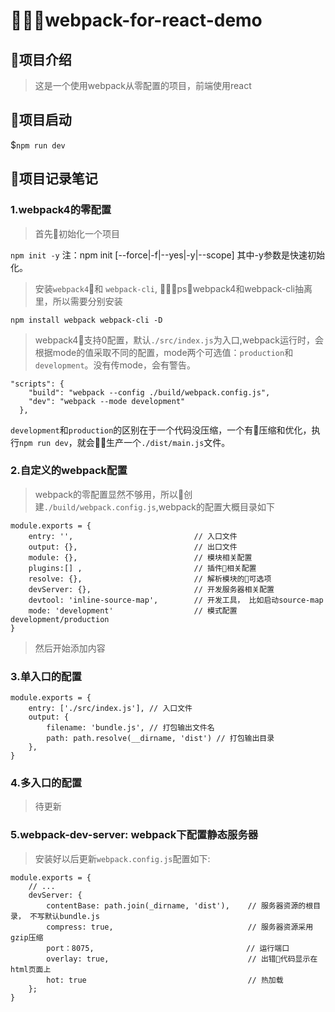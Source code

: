 # 🐸🐸🐸webpack-for-react-demo

## 🐘项目介绍
> 这是一个使用webpack从零配置的项目，前端使用react


## 🐼项目启动
$`npm run dev`

## 🐠项目记录笔记

### 1.webpack4的零配置
>  首先初始化一个项目
>
`npm init -y` 注：npm init [--force|-f|--yes|-y|--scope]  其中-y参数是快速初始化。
>安装`webpack4`和 `webpack-cli`, ps：webpack4和webpack-cli抽离里，所以需要分别安装
>
`npm install webpack webpack-cli -D`

>webpack4支持0配置，默认`./src/index.js`为入口,webpack运行时，会根据mode的值采取不同的配置，mode两个可选值：`production`和`development`。没有传mode，会有警告。
>
```
"scripts": {         
    "build": "webpack --config ./build/webpack.config.js",
    "dev": "webpack --mode development"
  },
```
`development`和`production`的区别在于一个代码没压缩，一个有压缩和优化，执行`npm run dev`，就会生产一个`./dist/main.js`文件。  
### 2.自定义的webpack配置
> webpack的零配置显然不够用，所以创建`./build/webpack.config.js`,webpack的配置大概目录如下
>
```
module.exports = {
    entry: '',                           // 入口文件
    output: {},                          // 出口文件  
    module: {},                          // 模块相关配置
    plugins:[] ,                         // 插件相关配置  
    resolve: {},                         // 解析模块的可选项
    devServer: {},                       // 开发服务器相关配置
    devtool: 'inline-source-map',        // 开发工具， 比如启动source-map
    mode: 'development'                  // 模式配置 development/production      
}
```
> 然后开始添加内容
>

### 3.单入口的配置

```
module.exports = {
    entry: ['./src/index.js'], // 入口文件
    output: {
        filename: 'bundle.js', // 打包输出文件名
        path: path.resolve(__dirname, 'dist') // 打包输出目录
    },
}
```
### 4.多入口的配置
> 待更新

### 5.webpack-dev-server: webpack下配置静态服务器
>安装好以后更新`webpack.config.js`配置如下:
> 
```
module.exports = {
    // ...
    devServer: {
        contentBase: path.join(_dirname, 'dist'),    // 服务器资源的根目录， 不写默认bundle.js
        compress: true,                              // 服务器资源采用gzip压缩
        port：8075,                                  // 运行端口
        overlay: true,                               // 出错代码显示在html页面上
        hot: true                                    // 热加载
    };
}
```